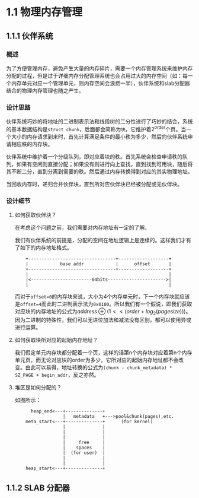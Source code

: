 # 1.1 物理内存管理

## 1.1.1 伙伴系统

### 概述

为了方便管理内存，避免产生大量的内存碎片，需要一个内存管理系统来维护内存分配的过程，但是过于详细内存分配管理系统也会占用过大的内存空间（如：每一个内存单元对应一个管理单元，则内存空间会浪费一半），伙伴系统和slab分配器结合的物理内存管理也随之产生。

### 设计思路

伙伴系统巧妙的将地址的二进制表示法和线段树的二分性进行了巧妙的结合，系统的基本数据结构是``struct chunk``，后面都会简称为``块``，它维护着$2^{order}$个页。当一个大小的内存请求到来时，首先计算满足条件的最小秩为多少，然后向伙伴系统申请相应秩的内存块。

伙伴系统中维护着一个分级队列，即对应着块的秩。首先系统会检查申请秩的队列，如果有空闲则直接分配；如果没有则进行向上查找，直到找到可用块，随后将其不断二分，直到分离到需要的秩。然后通过内存转换得到对应的其实物理地址。

当回收内存时，递归合并伙伴块，直到所对应伙伴块已经被分配或无伙伴块。

### 设计细节

1. 如何获取伙伴块？

   在考虑这个问题之前，我们需要对内存地址有一定的了解。

   我们有伙伴系统的前提是，分配的空间在地址逻辑上是连续的。这样我们才有了如下的内存地址格式。

   ```
       +---------------------------------+-------------------+
       |            base addr            |      offset       |
       +---------------------------------+-------------------+
       |                                                     |
       |<-----------------------64bits---------------------->|
       |                                                     |
   ```

   而对于``offset=0``的内存块来说，大小为4个内存单元时，下一个内存块就应该是``offset=4``而此时二进制表示法为``0x0100``。所以我们有一个假说，即我们获取对应块的内存地址的公式为${address}\oplus(1 << (order+log_2({pagesize})))$。因为二进制的特殊性，我们可以无进位加法和减法没有区别，都可以使用异或进行运算。

2. 如何获取块所对应的起始内存地址？

   我们假定单元内存块都分配着一个页，这样的话第n个内存块对应着第n个内存单元页，而无论对应块的order为多少，它所对应的起始内存地址都不会改变。由此可以易得，地址转换的公式为``(chunk - chunk_metadata) * SZ_PAGE + begin_addr``，反之亦然。

3. 堆区是如何分配的？

   如图所示：

   ```
         heap_end<---+--------------+
                     |   metadata   +--->pool&chunk(pages),etc.
       meta_start<---+--------------+      (for kernel)
                     |              |
                     |              |
                     |              |
                     |     free     |
                     |    spaces    |
                     |  (for user)  |
                     |              |
                     |              |
       heap_start<---+--------------+
   ```

   

## 1.1.2 SLAB 分配器
